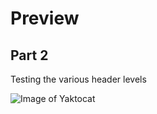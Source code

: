 # Preview
## Part 2
Testing the various header levels

![Image of Yaktocat](https://octodex.github.com/images/yaktocat.png)
